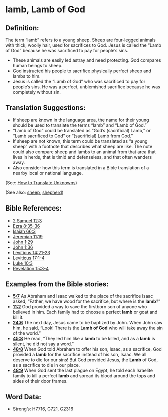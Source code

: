 # lamb, Lamb of God

## Definition:

The term “lamb” refers to a young sheep. Sheep are four-legged animals with thick, woolly hair, used for sacrifices to God. Jesus is called the “Lamb of God” because he was sacrificed to pay for people’s sins.

* These animals are easily led astray and need protecting. God compares human beings to sheep.
* God instructed his people to sacrifice physically perfect sheep and lambs to him.
* Jesus is called the “Lamb of God” who was sacrificed to pay for people’s sins. He was a perfect, unblemished sacrifice because he was completely without sin.

## Translation Suggestions:

* If sheep are known in the language area, the name for their young should be used to translate the terms “lamb” and “Lamb of God.”
* “Lamb of God” could be translated as “God’s (sacrificial) Lamb,” or “Lamb sacrificed to God” or “(sacrificial) Lamb from God.”
* If sheep are not known, this term could be translated as “a young sheep” with a footnote that describes what sheep are like. The note could also compare sheep and lambs to an animal from that area that lives in herds, that is timid and defenseless, and that often wanders away.
* Also consider how this term is translated in a Bible translation of a nearby local or national language.

(See: [How to Translate Unknowns](../../translate/translate-unknown))

(See also: [sheep](../other/sheep.md), [shepherd](../other/shepherd.md))

## Bible References:

* [2 Samuel 12:3](rc://en/tn/help/2sa/12/03)
* [Ezra 8:35-36](rc://en/tn/help/ezr/08/35)
* [Isaiah 66:3](rc://en/tn/help/isa/66/03)
* [Jeremiah 11:19](rc://en/tn/help/jer/11/19)
* [John 1:29](rc://en/tn/help/jhn/01/29)
* [John 1:36](rc://en/tn/help/jhn/01/36)
* [Leviticus 14:21-23](rc://en/tn/help/lev/14/21)
* [Leviticus 17:1-4](rc://en/tn/help/lev/17/01)
* [Luke 10:3](rc://en/tn/help/luk/10/03)
* [Revelation 15:3-4](rc://en/tn/help/rev/15/03)

## Examples from the Bible stories:

* __[5:7](rc://en/tn/help/obs/05/07)__ As Abraham and Isaac walked to the place of the sacrifice Isaac asked, “Father, we have wood for the sacrifice, but where is the __lamb__?”
* __[11:2](rc://en/tn/help/obs/11/02)__ God provided a way to save the firstborn son of anyone who believed in him. Each family had to choose a perfect __lamb__ or goat and kill it.
* __[24:6](rc://en/tn/help/obs/24/06)__ The next day, Jesus came to be baptized by John. When John saw him, he said, “Look! There is the __Lamb of God__ who will take away the sin of the world.”
* __[45:8](rc://en/tn/help/obs/45/08)__ He read, “They led him like a __lamb__ to be killed, and as a __lamb__ is silent, he did not say a word.”
* __[48:8](rc://en/tn/help/obs/48/08)__ When God told Abraham to offer his son, Isaac, as a sacrifice, God provided a __lamb__ for the sacrifice instead of his son, Isaac. We all deserve to die for our sins! But God provided Jesus, the __Lamb__ of God, as a sacrifice to die in our place.
* __[48:9](rc://en/tn/help/obs/48/09)__ When God sent the last plague on Egypt, he told each Israelite family to kill a perfect __lamb__ and spread its blood around the tops and sides of their door frames.

## Word Data:

* Strong’s: H7716, G721, G2316
